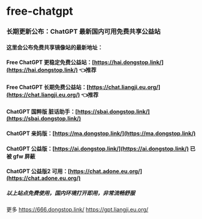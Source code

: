 # free-chatgpt
### 长期更新公布：ChatGPT 最新国内可用免费共享公益站
#### 这里会公布免费共享镜像站的最新地址：
#### Free ChatGPT 更稳定免费公益站：[https://hai.dongstop.link/](https://hai.dongstop.link/) 👈推荐
#### Free ChatGPT 长期免费公益站：[https://chat.liangji.eu.org/](https://chat.liangji.eu.org/) 👈推荐
#### ChatGPT 国粹版 脏话助手：[https://sbai.dongstop.link/](https://sbai.dongstop.link/)
#### ChatGPT 亲妈版：[https://ma.dongstop.link/](https://ma.dongstop.link/)
#### ChatGPT 公益版：[https://ai.dongstop.link/](https://ai.dongstop.link/) 已被 gfw 屏蔽
#### ChatGPT 公益版2 可用：[https://chat.adone.eu.org/](https://chat.adone.eu.org/) 
##### 以上站点免费使用，国内环境打开即用，非常流畅舒服

更多 https://666.dongstop.link/
https://gpt.liangji.eu.org/ 
